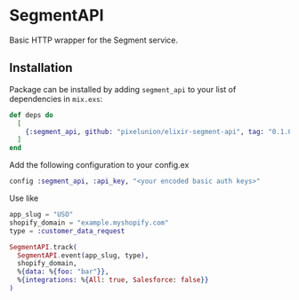 # SegmentAPI

Basic HTTP wrapper for the Segment service.

## Installation

Package can be installed by adding `segment_api` to your list of dependencies in `mix.exs`:

```elixir
def deps do
  [
    {:segment_api, github: "pixelunion/elixir-segment-api", tag: "0.1.0"}
  ]
end
```

Add the following configuration to your config.ex

```elixir
config :segment_api, :api_key, "<your encoded basic auth keys>"
```

Use like

```elixir
app_slug = "USO"
shopify_domain = "example.myshopify.com"
type = :customer_data_request

SegmentAPI.track(
  SegmentAPI.event(app_slug, type),
  shopify_domain,
  %{data: %{foo: "bar"}},
  %{integrations: %{All: true, Salesforce: false}}
)
```
